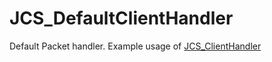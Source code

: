 <!--
   - $File: JCS_DefaultClientHandler.html $
   - $Date: 2018-10-01 03:06:46 $
   - $Revision: $
   - $Creator: Jen-Chieh Shen $
   - $Notice: See LICENSE.txt for modification and distribution information
   -                   Copyright © 2018 by Shen, Jen-Chieh $
-->


<div id="content-header">
  <h1>JCS_DefaultClientHandler</h1>
</div>

<p>
  Default Packet handler. Example usage of
  <a href="?page=Network_sl_Interface_sl_JCS_ClientHandler">JCS_ClientHandler</a>
</p>
